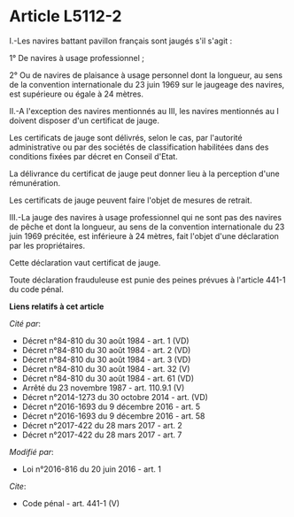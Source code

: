 # Article L5112-2

I.-Les navires battant pavillon français sont jaugés s'il s'agit : 

1° De navires à usage professionnel ; 

2° Ou de navires de plaisance à usage personnel dont la longueur, au sens de la convention internationale du 23 juin 1969 sur
le jaugeage des navires, est supérieure ou égale à 24 mètres. 

II.-A l'exception des navires mentionnés au III, les navires mentionnés au I doivent disposer d'un certificat de jauge. 

Les certificats de jauge sont délivrés, selon le cas, par l'autorité administrative ou par des sociétés de classification
habilitées dans des conditions fixées par décret en Conseil d'Etat. 

La délivrance du certificat de jauge peut donner lieu à la perception d'une rémunération. 

Les certificats de jauge peuvent faire l'objet de mesures de retrait. 

III.-La jauge des navires à usage professionnel qui ne sont pas des navires de pêche et dont la longueur, au sens de la
convention internationale du 23 juin 1969 précitée, est inférieure à 24 mètres, fait l'objet d'une déclaration par les
propriétaires. 

Cette déclaration vaut certificat de jauge. 

Toute déclaration frauduleuse est punie des peines prévues à l'article 441-1 du code pénal.

**Liens relatifs à cet article**

_Cité par_:

  - Décret n°84-810 du 30 août 1984 - art. 1 (VD)
  - Décret n°84-810 du 30 août 1984 - art. 2 (VD)
  - Décret n°84-810 du 30 août 1984 - art. 3 (VD)
  - Décret n°84-810 du 30 août 1984 - art. 32 (V)
  - Décret n°84-810 du 30 août 1984 - art. 61 (VD)
  - Arrêté du 23 novembre 1987 - art. 110.9.1 (V)
  - Décret n°2014-1273 du 30 octobre 2014 - art. (VD)
  - Décret n°2016-1693 du 9 décembre 2016 - art. 5
  - Décret n°2016-1693 du 9 décembre 2016 - art. 58
  - Décret n°2017-422 du 28 mars 2017 - art. 2
  - Décret n°2017-422 du 28 mars 2017 - art. 7

_Modifié par_:

  - Loi n°2016-816 du 20 juin 2016 - art. 1

_Cite_:

  - Code pénal - art. 441-1 (V)

